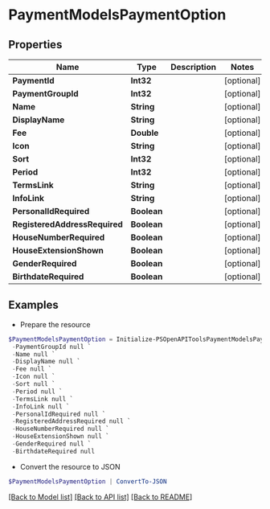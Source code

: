 # PaymentModelsPaymentOption
## Properties

Name | Type | Description | Notes
------------ | ------------- | ------------- | -------------
**PaymentId** | **Int32** |  | [optional] 
**PaymentGroupId** | **Int32** |  | [optional] 
**Name** | **String** |  | [optional] 
**DisplayName** | **String** |  | [optional] 
**Fee** | **Double** |  | [optional] 
**Icon** | **String** |  | [optional] 
**Sort** | **Int32** |  | [optional] 
**Period** | **Int32** |  | [optional] 
**TermsLink** | **String** |  | [optional] 
**InfoLink** | **String** |  | [optional] 
**PersonalIdRequired** | **Boolean** |  | [optional] 
**RegisteredAddressRequired** | **Boolean** |  | [optional] 
**HouseNumberRequired** | **Boolean** |  | [optional] 
**HouseExtensionShown** | **Boolean** |  | [optional] 
**GenderRequired** | **Boolean** |  | [optional] 
**BirthdateRequired** | **Boolean** |  | [optional] 

## Examples

- Prepare the resource
```powershell
$PaymentModelsPaymentOption = Initialize-PSOpenAPIToolsPaymentModelsPaymentOption  -PaymentId null `
 -PaymentGroupId null `
 -Name null `
 -DisplayName null `
 -Fee null `
 -Icon null `
 -Sort null `
 -Period null `
 -TermsLink null `
 -InfoLink null `
 -PersonalIdRequired null `
 -RegisteredAddressRequired null `
 -HouseNumberRequired null `
 -HouseExtensionShown null `
 -GenderRequired null `
 -BirthdateRequired null
```

- Convert the resource to JSON
```powershell
$PaymentModelsPaymentOption | ConvertTo-JSON
```

[[Back to Model list]](../README.md#documentation-for-models) [[Back to API list]](../README.md#documentation-for-api-endpoints) [[Back to README]](../README.md)

